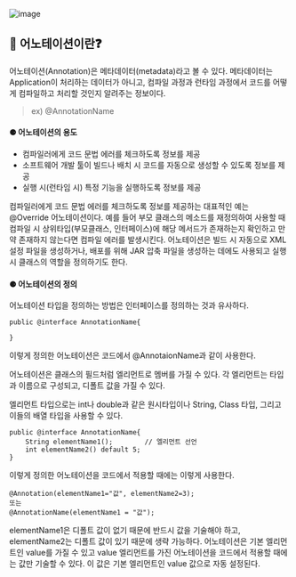 ![image](https://user-images.githubusercontent.com/96826217/213880675-5b994a70-0f58-40fd-93e0-adf7c1275122.png)

## **🔎 어노테이션이란❓**

어노테이션(Annotation)은 메타데이터(metadata)라고 볼 수 있다. 메타데이터는 Application이 처리하는 데이터가 아니고, 컴파일 과정과 런타임 과정에서 코드를 어떻게 컴파일하고 처리할 것인지 알려주는 정보이다. 

> ex) @AnnotationName

#### **⚈ 어노테이션의 용도**

-   컴파일러에게 코드 문법 에러를 체크하도록 정보를 제공
-   소프트웨어 개발 툴이 빌드나 배치 시 코드를 자동으로 생성할 수 있도록 정보를 제공
-   실행 시(런타임 시) 특정 기능을 실행하도록 정보를 제공

컴파일러에게 코드 문법 에러를 체크하도록 정보를 제공하는 대표적인 예는 @Override 어노테이션이다. 예를 들어 부모 클래스의 메소드를 재정의하여 사용할 때 컴파일 시 상위타입(부모클래스, 인터페이스)에 해당 메서드가 존재하는지 확인하고 만약 존재하지 않는다면 컴파일 에러를 발생시킨다. 어노테이션은 빌드 시 자동으로 XML 설정 파일을 생성하거나, 배포를 위해 JAR 압축 파일을 생성하는 데에도 사용되고 실행 시 클래스의 역할을 정의하기도 한다.

#### **⚈ 어노테이션의 정의**

어노테이션 타입을 정의하는 방법은 인터페이스를 정의하는 것과 유사하다.

```
public @interface AnnotationName{

}
```

이렇게 정의한 어노테이션은 코드에서 @AnnotaionName과 같이 사용한다.

어노테이션은 클래스의 필드처럼 엘리먼트로 멤버를 가질 수 있다. 각 엘리먼트는 타입과 이름으로 구성되고, 디폴트 값을 가질 수 있다. 

엘리먼트 타입으로는 int나 double과 같은 원시타입이나 String, Class 타입, 그리고 이들의 배열 타입을 사용할 수 있다.

```
public @interface AnnotationName{
    String elementName1();        // 엘리먼트 선언
    int elementName2() default 5;
}
```

이렇게 정의한 어노테이션을 코드에서 적용할 때에는 이렇게 사용한다.

```
@Annotation(elementName1="값", elementName2=3);
또는
@AnnotationName(elementName1 = "값");
```

elementName1은 디폴트 값이 없기 때문에 반드시 값을 기술해야 하고, elementName2는 디폴트 값이 있기 때문에 생략 가능하다. 어노테이션은 기본 엘리먼트인 value를 가질 수 있고 value 엘리먼트를 가진 어노테이션을 코드에서 적용할 때에는 값만 기술할 수 있다. 이 값은 기본 엘리먼트인 value 값으로 자동 설정된다.

